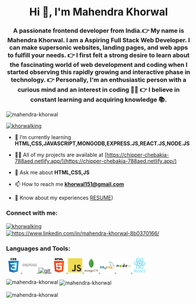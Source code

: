 <h1 align="center">Hi 👋, I'm Mahendra Khorwal</h1>
<h3 align="center">A passionate frontend developer from India.👉 My name is Mahendra Khorwal. I am a Aspiring Full Stack Web Developer. I can make supersonic websites, landing pages, and web apps to fulfill your needs. 👉 I first felt a strong desire to learn about the fascinating world of web development and coding when I started observing this rapidly growing and interactive phase in technology. 👉 Personally, I'm an enthusiastic person with a curious mind and an interest in coding 👨‍🏫 👉 I believe in constant learning and acquiring knowledge 📚.</h3>

<p align="left"> <img src="https://komarev.com/ghpvc/?username=mahendra-khorwal&label=Profile%20views&color=0e75b6&style=flat" alt="mahendra-khorwal" /> </p>

<p align="left"> <a href="https://twitter.com/khorwalking" target="blank"><img src="https://img.shields.io/twitter/follow/khorwalking?logo=twitter&style=for-the-badge" alt="khorwalking" /></a> </p>

- 🌱 I’m currently learning **HTML,CSS,JAVASCRIPT,MONGODB,EXPRESS.JS,REACT.JS,NODE.JS**

- 👨‍💻 All of my projects are available at [https://chipper-chebakia-788aed.netlify.app/](https://chipper-chebakia-788aed.netlify.app/)

- 💬 Ask me about **HTML,CSS,JS**

- 📫 How to reach me **khorwal151@gmail.com**

- 📄 Know about my experiences [RESUME](https://drive.google.com/file/d/1dzExmb734OR628IrOdBwEAW8WRiyXDD8/view?usp=sharing))

<h3 align="left">Connect with me:</h3>
<p align="left">
<a href="https://twitter.com/khorwalking" target="blank"><img align="center" src="https://raw.githubusercontent.com/rahuldkjain/github-profile-readme-generator/master/src/images/icons/Social/twitter.svg" alt="khorwalking" height="30" width="40" /></a>
<a href="https://www.linkedin.com/in/mahendra-khorwal-8b0370166/" target="blank"><img align="center" src="https://raw.githubusercontent.com/rahuldkjain/github-profile-readme-generator/master/src/images/icons/Social/linked-in-alt.svg" alt="https://www.linkedin.com/in/mahendra-khorwal-8b0370166/" height="30" width="40" /></a>
</p>

<h3 align="left">Languages and Tools:</h3>
<p align="left"> <a href="https://www.w3schools.com/css/" target="_blank" rel="noreferrer"> <img src="https://raw.githubusercontent.com/devicons/devicon/master/icons/css3/css3-original-wordmark.svg" alt="css3" width="40" height="40"/> </a> <a href="https://expressjs.com" target="_blank" rel="noreferrer"> <img src="https://raw.githubusercontent.com/devicons/devicon/master/icons/express/express-original-wordmark.svg" alt="express" width="40" height="40"/> </a> <a href="https://git-scm.com/" target="_blank" rel="noreferrer"> <img src="https://www.vectorlogo.zone/logos/git-scm/git-scm-icon.svg" alt="git" width="40" height="40"/> </a> <a href="https://www.w3.org/html/" target="_blank" rel="noreferrer"> <img src="https://raw.githubusercontent.com/devicons/devicon/master/icons/html5/html5-original-wordmark.svg" alt="html5" width="40" height="40"/> </a> <a href="https://developer.mozilla.org/en-US/docs/Web/JavaScript" target="_blank" rel="noreferrer"> <img src="https://raw.githubusercontent.com/devicons/devicon/master/icons/javascript/javascript-original.svg" alt="javascript" width="40" height="40"/> </a> <a href="https://www.mongodb.com/" target="_blank" rel="noreferrer"> <img src="https://raw.githubusercontent.com/devicons/devicon/master/icons/mongodb/mongodb-original-wordmark.svg" alt="mongodb" width="40" height="40"/> </a> <a href="https://www.mysql.com/" target="_blank" rel="noreferrer"> <img src="https://raw.githubusercontent.com/devicons/devicon/master/icons/mysql/mysql-original-wordmark.svg" alt="mysql" width="40" height="40"/> </a> <a href="https://nodejs.org" target="_blank" rel="noreferrer"> <img src="https://raw.githubusercontent.com/devicons/devicon/master/icons/nodejs/nodejs-original-wordmark.svg" alt="nodejs" width="40" height="40"/> </a> <a href="https://reactjs.org/" target="_blank" rel="noreferrer"> <img src="https://raw.githubusercontent.com/devicons/devicon/master/icons/react/react-original-wordmark.svg" alt="react" width="40" height="40"/> </a> </p>

<p><img align="left" src="https://github-readme-stats.vercel.app/api/top-langs?username=mahendra-khorwal&show_icons=true&locale=en&layout=compact" alt="mahendra-khorwal" /></p>

<p>&nbsp;<img align="center" src="https://github-readme-stats.vercel.app/api?username=mahendra-khorwal&show_icons=true&locale=en" alt="mahendra-khorwal" /></p>

<p><img align="center" src="https://github-readme-streak-stats.herokuapp.com/?user=mahendra-khorwal&" alt="mahendra-khorwal" /></p>
